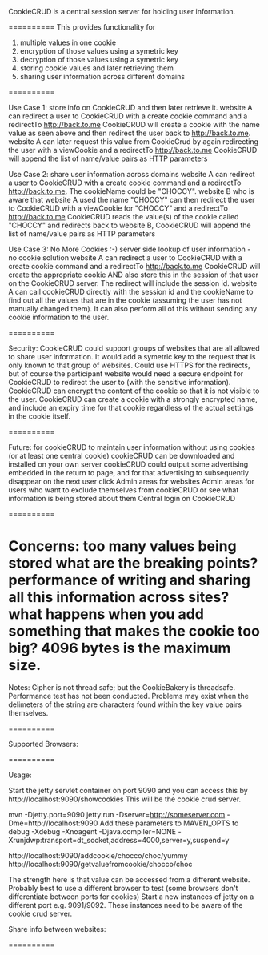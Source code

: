 CookieCRUD is a central session server for holding user information.

==========
This provides functionality for 
1. multiple values in one cookie
2. encryption of those values using a symetric key
3. decryption of those values using a symetric key
4. storing cookie values and later retrieving them
5. sharing user information across different domains

==========

Use Case 1: store info on CookieCRUD and then later retrieve it.
website A can redirect a user to CookieCRUD with a create cookie command and a redirectTo http://back.to.me
CookieCRUD will create a cookie with the name value as seen above and then redirect the user back to http://back.to.me.
website A can later request this value from CookieCrud by again redirecting the user with a viewCookie and a redirectTo http://back.to.me
CookieCRUD will append the list of name/value pairs as HTTP parameters
   
Use Case 2: share user information across domains
website A can redirect a user to CookieCRUD with a create cookie command and a redirectTo http://back.to.me. The cookieName could be "CHOCCY".
website B who is aware that website A used the name "CHOCCY" can then redirect the user to CookieCRUD with a viewCookie for "CHOCCY" and a redirectTo http://back.to.me
CookieCRUD reads the value(s) of the cookie called "CHOCCY" and redirects back to website B, CookieCRUD will append the list of name/value pairs as HTTP parameters

Use Case 3: No More Cookies :-) server side lookup of user information - no cookie solution
website A can redirect a user to CookieCRUD with a create cookie command and a redirectTo http://back.to.me
CookieCRUD will create the appropriate cookie AND also store this in the session of that user on the CookieCRUD server. The redirect will include the session id.
website A can call cookieCRUD directly with the session id and the cookieName to find out all the values that are in the cookie (assuming the user has not manually changed them).
It can also perform all of this without sending any cookie information to the user.

==========

Security:
CookieCRUD could support groups of websites that are all allowed to share user information. It would add a symetric key to the request that is only known to that group of websites.
Could use HTTPS for the redirects, but of course the participant website would need a secure endpoint for CookieCRUD to redirect the user to (with the sensitive information).
CookieCRUD can encrypt the content of the cookie so that it is not visible to the user.
CookieCRUD can create a cookie with a strongly encrypted name, and include an expiry time for that cookie regardless of the actual settings in the cookie itself.
   
==========
   
Future: for cookieCRUD to maintain user information without using cookies (or at least one central cookie)
cookieCRUD can be downloaded and installed on your own server
cookieCRUD could output some advertising embedded in the return to page, and for that advertising to subsequently disappear on the next user click
Admin areas for websites
Admin areas for users who want to exclude themselves from cookieCRUD or see what information is being stored about them
Central login on CookieCRUD 

==========

Concerns:
too many values being stored what are the breaking points?
performance of writing and sharing all this information across sites?
what happens when you add something that makes the cookie too big? 4096 bytes is the maximum size.
==========

Notes:
Cipher is not thread safe; but the CookieBakery is threadsafe.
Performance test has not been conducted.
Problems may exist when the delimeters of the string are characters found within the key value pairs themselves.

==========

Supported Browsers:

==========

Usage:

Start the jetty servlet container on port 9090 and you can access this by http://localhost:9090/showcookies
This will be the cookie crud server.

mvn -Djetty.port=9090 jetty:run -Dserver=http://someserver.com -Dme=http://localhost:9090
Add these parameters to MAVEN_OPTS to debug
-Xdebug -Xnoagent -Djava.compiler=NONE -Xrunjdwp:transport=dt_socket,address=4000,server=y,suspend=y 

http://localhost:9090/addcookie/chocco/choc/yummy
http://localhost:9090/getvaluefromcookie/chocco/choc

The strength here is that value can be accessed from a different website.
Probably best to use a different browser to test (some browsers don't differentiate between ports for cookies)
Start a new instances of jetty on a different port e.g. 9091/9092. These instances need to be aware of the cookie crud server.

Share info between websites:

==========
